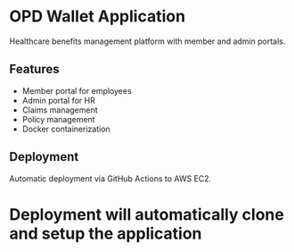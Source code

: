# OPD Wallet Application

Healthcare benefits management platform with member and admin portals.

## Features
- Member portal for employees
- Admin portal for HR
- Claims management
- Policy management
- Docker containerization

## Deployment
Automatic deployment via GitHub Actions to AWS EC2.
# Deployment will automatically clone and setup the application
